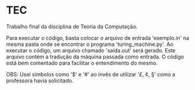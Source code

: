# TEC
Trabalho final da disciplina de Teoria da Computação.

Para executar o código, basta colocar o arquivo de entrada 'exemplo.in' na mesma pasta onde se encontrar o programa 'turing_machine.py'.
Ao executar o código, um arquivo chamado 'saida.out' será gerado. Este arquivo contém a tradução da máquina passada como entrada.
O código está bem comentado para facilitar o entendimento do mesmo.

OBS: Usei símbolos como '$' e '#' ao invés de utilizar '£, ¢, §' como a professora havia solicitado.
